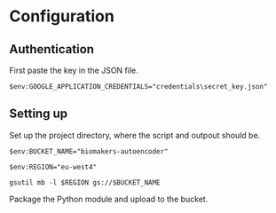 # Configuration
## Authentication

First paste the key in the JSON file. 

```shell
$env:GOOGLE_APPLICATION_CREDENTIALS="credentials\secret_key.json"
```
## Setting up

Set up the project directory, where the script and outpout should be.

```shell
$env:BUCKET_NAME="biomakers-autoencoder"

$env:REGION="eu-west4"

gsutil mb -l $REGION gs://$BUCKET_NAME
```

Package the Python module and upload to the bucket.